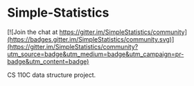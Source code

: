 # Simple-Statistics

[![Join the chat at https://gitter.im/SimpleStatistics/community](https://badges.gitter.im/SimpleStatistics/community.svg)](https://gitter.im/SimpleStatistics/community?utm_source=badge&utm_medium=badge&utm_campaign=pr-badge&utm_content=badge)

CS 110C data structure project.
